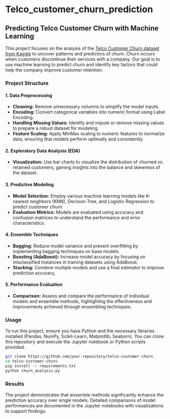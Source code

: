 ﻿# Telco_customer_churn_prediction

## Predicting Telco Customer Churn with Machine Learning 

This project focuses on the analysis of the [Telco Customer Churn dataset from Kaggle](https://www.kaggle.com/datasets/blastchar/telco-customer-churn/data) to uncover patterns and predictors of churn. Churn occurs when customers discontinue their services with a company. Our goal is to use machine learning to predict churn and identify key factors that could help the company improve customer retention.

### Project Structure

#### 1. Data Preprocessing
- **Cleaning:** Remove unnecessary columns to simplify the model inputs.
- **Encoding:** Convert categorical variables into numeric format using Label Encoding.
- **Handling Missing Values:** Identify and impute or remove missing values to prepare a robust dataset for modeling.
- **Feature Scaling:** Apply MinMax scaling to numeric features to normalize data, ensuring that models perform optimally and consistently.

#### 2. Exploratory Data Analysis (EDA)
- **Visualization:** Use bar charts to visualize the distribution of churned vs. retained customers, gaining insights into the balance and skewness of the dataset.

#### 3. Predictive Modeling
- **Model Selection:** Employ various machine learning models like K-nearest neighbors (KNN), Decision Tree, and Logistic Regression to predict customer churn.
- **Evaluation Metrics:** Models are evaluated using accuracy and confusion matrices to understand the performance and error characteristics.

#### 4. Ensemble Techniques
- **Bagging:** Reduce model variance and prevent overfitting by implementing bagging techniques on base models.
- **Boosting (AdaBoost):** Increase model accuracy by focusing on misclassified instances in training datasets using AdaBoost.
- **Stacking:** Combine multiple models and use a final estimator to improve prediction accuracy.

#### 5. Performance Evaluation
- **Comparison:** Assess and compare the performance of individual models and ensemble methods, highlighting the effectiveness and improvements achieved through ensembling techniques.

### Usage

To run this project, ensure you have Python and the necessary libraries installed (Pandas, NumPy, Scikit-Learn, Matplotlib, Seaborn). You can clone this repository and execute the Jupyter notebook or Python scripts provided.

```bash
git clone https://github.com/your-repository/telco-customer-churn
cd telco-customer-churn
pip install -r requirements.txt
python churn_analysis.py
```

### Results

The project demonstrates that ensemble methods significantly enhance the prediction accuracy over single models. Detailed comparisons of model performances are documented in the Jupyter notebooks with visualizations to support findings.
